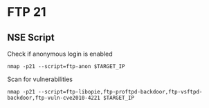 # FTP 21

## NSE Script

Check if anonymous login is enabled

```text
nmap -p21 --script=ftp-anon $TARGET_IP
```

Scan for vulnerabilities

```text
nmap -p21 --script=ftp-libopie,ftp-proftpd-backdoor,ftp-vsftpd-backdoor,ftp-vuln-cve2010-4221 $TARGET_IP
```



